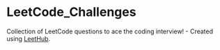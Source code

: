 # LeetCode_Challenges
Collection of LeetCode questions to ace the coding interview! - Created using [LeetHub](https://github.com/QasimWani/LeetHub).
